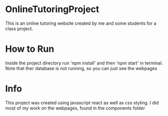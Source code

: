 # OnlineTutoringProject
This is an online tutoring website created by me and some students for a class project.
# How to Run
Inside the project directory run 'npm install' and then 'npm start' in terminal.
Note that ther database is not running, so you can just see the webpages
# Info
This project was created using javascript react as well as css styling.
I did most of my work on the webpages, found in the components folder

